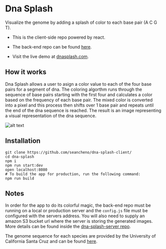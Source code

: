 # Dna Splash 

Visualize the genome by adding a splash of color to each base pair (A C G T). 

* This is the client-side repo  powered by react. 

* The back-end repo can be found [here](https://github.com/seancheno/dna-splash-server).

* Visit the live demo at [dnasplash.com](https://dnasplash.com).

## How it works 

Dna Splash allows a user to asign a color value to each of the four base pairs for a segment of dna. The coloring algorthm runs through the sequence of base pairs starting with the first four and calculates a color based on the frequency of each base pair. The mixed color is converted into a pixel and this process then shifts over 1 base pair and repeats until the end of the dna sequence is reached. The result is an image representing a visual representation of the dna sequence.

![alt text](http://dnasplash.com/images/diagram1.jpg)

## Installation

    git clone https://github.com/seancheno/dna-splash-client/
    cd dna-splash
    npm i
    npm run start:dev
    open localhost:8080
    # To build the app for production, run the following command:
    npm run build

## Notes

In order for the app to do its colorful magic, the back-end repo must be running on a local or production server and the `config.js` file must be configured with the servers address.  You will also need to supply an amazon S3 bucket url where the server is storing the generated images. More details can be found inside the [dna-splash-server repo](https://github.com/seancheno/dna-splash-server).

The genome sequence for each species are provided by the University of California Santa Cruz and can be found [here](http://hgdownload.cse.ucsc.edu/downloads.html).

